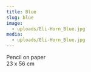 ```yaml
---
title: Blue
slug: blue
image:
  - uploads/Eli-Horn_Blue.jpg
media:
  - uploads/Eli-Horn_Blue.jpg
---
```


Pencil on paper  
23 x 56 cm
